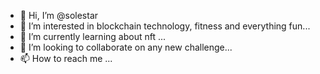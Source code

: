- 👋 Hi, I’m @solestar
- 👀 I’m interested in blockchain technology, fitness and everything fun...
- 🌱 I’m currently learning about nft ...
- 💞️ I’m looking to collaborate on any new challenge...
- 📫 How to reach me ...

<!---
solestar11/solestar11 is a ✨ special ✨ repository because its `README.md` (this file) appears on your GitHub profile.
You can click the Preview link to take a look at your changes.
--->
